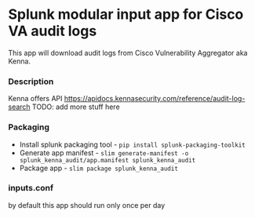 Splunk modular input app for Cisco VA audit logs 
========================================

This app will download audit logs from Cisco Vulnerability Aggregator aka Kenna. 

### Description

Kenna offers API 
https://apidocs.kennasecurity.com/reference/audit-log-search
TODO: add more stuff here

### Packaging

* Install splunk packaging tool - `pip install splunk-packaging-toolkit`
* Generate app manifest - `slim generate-manifest -o splunk_kenna_audit/app.manifest splunk_kenna_audit`
* Package app - `slim package splunk_kenna_audit`

### inputs.conf 
by default this app should run only once per day